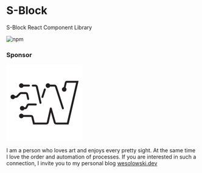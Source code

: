 # S-Block

S-Block React Component Library

![npm](https://img.shields.io/npm/v/s-block)

### Sponsor

<a href="https://wesolowski.dev"><img src="./readme-img/wesolowski.dev_logo.svg" alt="Link to blog wesolowski.dev" width="200" height="200"></a>

I am a person who loves art and enjoys every pretty sight. At the same time I
love the order and automation of processes. If you are interested in such a
connection, I invite you to my personal blog [wesolowski.dev](wesolowski.dev)
